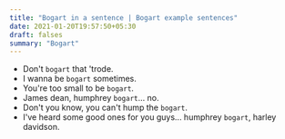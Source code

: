 ```yaml
---
title: "Bogart in a sentence | Bogart example sentences"
date: 2021-01-20T19:57:50+05:30
draft: falses
summary: "Bogart"
---
```

- Don't `bogart` that 'trode.
- I wanna be `bogart` sometimes.
- You're too small to be `bogart`.
- James dean, humphrey `bogart`... no.
- Don't you know, you can't hump the `bogart`.
- I've heard some good ones for you guys... humphrey `bogart`, harley davidson.
                 
